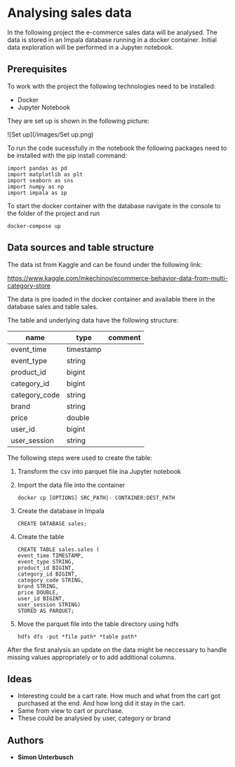 # Analysing sales data

In the following project the e-commerce sales data will be analysed.
The data is stored in an Impala database running in a docker container.
Initial data exploration will be performed in a Jupyter notebook.


## Prerequisites

To work with the project the following technologies need to be installed:

 - Docker
 - Jupyter Notebook
 
They are set up is shown in the following picture:

![Set up](/images/Set up.png)
          
To run the code sucessfully in the notebook the following packages need to be installed with the pip install command:

```
import pandas as pd
import matplotlib as plt
import seaborn as sns
import numpy as np
import impala as ip
```
To start the docker container with the database navigate in the console to the folder of the project and run

```
docker-compose up
```

## Data sources and table structure

The data ist from Kaggle and can be found under the following link:

https://www.kaggle.com/mkechinov/ecommerce-behavior-data-from-multi-category-store

The data is pre loaded in the docker container and available there in the database sales and table sales.

The table and underlying data have the following structure:



| name          | type      | comment |
|---------------| ----------|---------|
| event_time    | timestamp |         |
| event_type    | string    |         |
| product_id    | bigint    |         |
| category_id   | bigint    |         |
| category_code | string    |         |
| brand         | string    |         |
| price         | double    |         |
| user_id       | bigint    |         |
| user_session  | string    |         |

The following steps were used to create the table:


 1. Transform the csv into parquet file ina Jupyter notebook
 2. Import the data file into the container
    ```
    docker cp [OPTIONS] SRC_PATH|- CONTAINER:DEST_PATH
    ```
 3. Create the database in Impala
 
    ``` 
    CREATE DATABASE sales;
    ```
 4. Create the table
 
    ```
    CREATE TABLE sales.sales (
    event_time TIMESTAMP,
    event_type STRING,
    product_id BIGINT,
    category_id BIGINT,
    category_code STRING,
    brand STRING,
    price DOUBLE,
    user_id BIGINT,
    user_session STRING)
    STORED AS PARQUET;
    ```
            
 5. Move the parquet file into the table directory using hdfs
 
    ```
    hdfs dfs -put *file path* *table path*
    ```


After the first analysis an update on the data might be neccessary to handle missing values appropriately or to add additional columns. 


## Ideas

- Interesting could be a cart rate. How much and what from the cart got purchased at the end. And how long did it stay in the  cart.
- Same from view to cart or purchase.
- These could be analysied by user, category or brand



## Authors

* **Simon Unterbusch**

